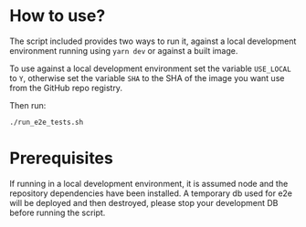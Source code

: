 # How to use?

The script included provides two ways to run it, against a local development environment running using `yarn dev` or against a built image.

To use against a local development environment set the variable `USE_LOCAL` to `Y`, otherwise set the variable `SHA` to the SHA of the image you want use from the GitHub repo registry.

Then run:

`./run_e2e_tests.sh`

# Prerequisites

If running in a local development environment, it is assumed node and the repository dependencies have been installed. A temporary db used for e2e will be deployed and then destroyed, please stop your development DB before running the script.
